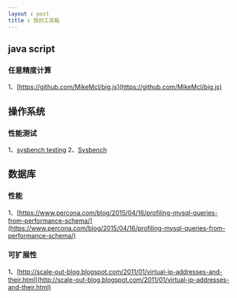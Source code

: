 ```yaml
---
layout : post
title : 我的工具箱
---
```


## java script

### 任意精度计算

1、[https://github.com/MikeMcl/big.js](https://github.com/MikeMcl/big.js)


## 操作系统

### 性能测试
1、[sysbench testing](http://buttonwood.bitbucket.org/2014/07/24/20140724-sysbench-testing/)
2、[Sysbench](https://wiki.gentoo.org/wiki/Sysbench)

## 数据库

### 性能

1、[https://www.percona.com/blog/2015/04/16/profiling-mysql-queries-from-performance-schema/](https://www.percona.com/blog/2015/04/16/profiling-mysql-queries-from-performance-schema/)

### 可扩展性
1、[http://scale-out-blog.blogspot.com/2011/01/virtual-ip-addresses-and-their.html](http://scale-out-blog.blogspot.com/2011/01/virtual-ip-addresses-and-their.html)

